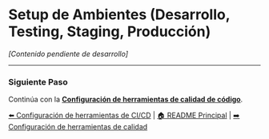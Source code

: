 # Setup de Ambientes (Desarrollo, Testing, Staging, Producción)

_[Contenido pendiente de desarrollo]_

---

### Siguiente Paso

Continúa con la
[**Configuración de herramientas de calidad de código**](./configuracion-herramientas-calidad.md).

[⬅️ Configuración de herramientas de CI/CD](./configuracion-cicd-github-actions.md)
| [🏠 README Principal](../../README.md) |
[➡️ Configuración de herramientas de calidad](./configuracion-herramientas-calidad.md)
